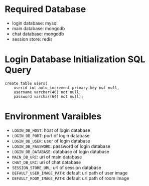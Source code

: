 # Required Database
- login database: mysql
- main database: mongodb
- chat database: mongodb
- session store: redis

# Login Database Initialization SQL Query
```
create table users(
	userid int auto_increment primary key not null,
    username varchar(40) not null,
    password varchar(64) not null);
```

# Environment Varaibles
- `LOGIN_DB_HOST`: host of login database
- `LOGIN_DB_PORT`: port of login database
- `LOGIN_DB_USER`: user of login database
- `LOGIN_DB_PASSWORD`: password of login database
- `LOGIN_DB_DATABASE`: database of login database
- `MAIN_DB_URI`: uri of main database
- `CHAT_DB_URI`: uri of chat database
- `SESSION_STORE_URL`: url of session database
- `DEFAULT_USER_IMAGE_PATH`: default url path of user image
- `DEFAULT_ROOM_IMAGE_PATH`: default url path of room image